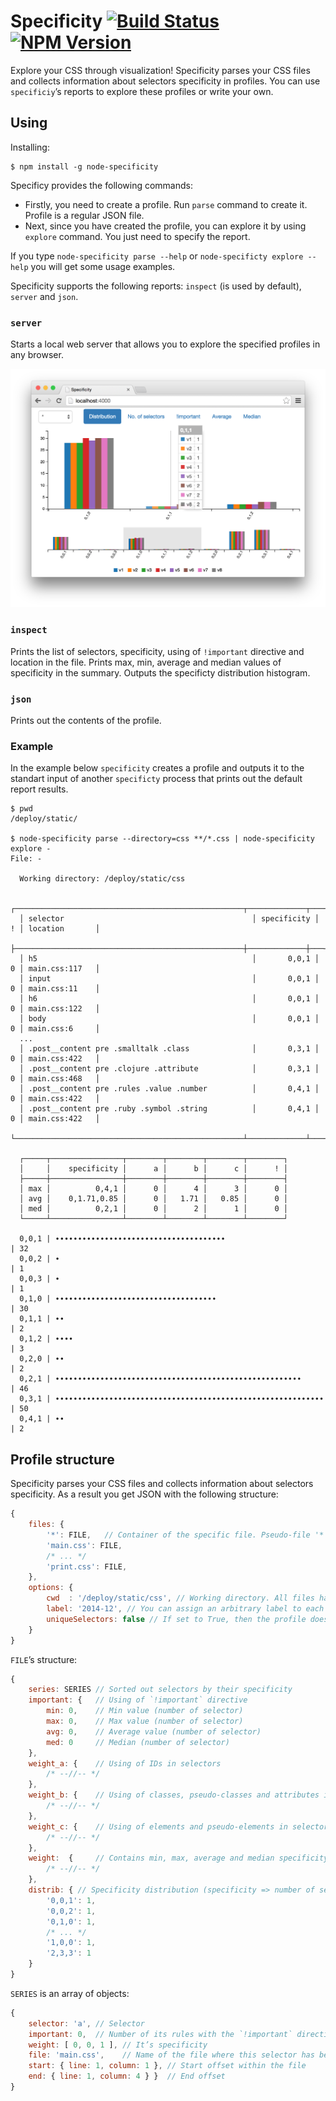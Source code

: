 # Specificity [![Build Status](https://travis-ci.org/eprev/specificity.svg?branch=master)](https://travis-ci.org/eprev/specificity) [![NPM Version](https://img.shields.io/npm/v/node-specificity.svg?style=flat)](https://www.npmjs.org/package/node-specificity)

Explore your CSS through visualization! Specificity parses your CSS files and collects information about selectors specificity in profiles. You can use `specificiy`’s reports to explore these profiles or write your own.

## Using

Installing:

```
$ npm install -g node-specificity
```

Specificy provides the following commands:

* Firstly, you need to create a profile. Run `parse` command to create it. Profile is a regular JSON file.
* Next, since you have created the profile, you can explore it by using `explore` command. You just need to specify the report.

If you type `node-specificity parse --help` or `node-specificty explore --help` you will get some usage examples.

Specificity supports the following reports: `inspect` (is used by default), `server` and `json`.

### `server`

Starts a local web server that allows you to explore the specified profiles in any browser.

![](docs/server-distribution.png)

### `inspect`

Prints the list of selectors, specificity, using of `!important` directive and location in the file. Prints max, min, average and median values of specificity in the summary. Outputs the specificty distribution histogram.

### `json`

Prints out the contents of the profile.

### Example

In the example below `specificity` creates a profile and outputs it to the standart input of another `specificty` process that prints out the default report results.

```
$ pwd
/deploy/static/

$ node-specificity parse --directory=css **/*.css | node-specificity explore -
File: -

  Working directory: /deploy/static/css

  ┌───────────────────────────────────────────────────┬─────────────┬───┬────────────────┐
  │ selector                                          │ specificity │ ! │ location       │
  ├───────────────────────────────────────────────────┼─────────────┼───┼────────────────┤
  │ h5                                                │       0,0,1 │ 0 │ main.css:117   │
  │ input                                             │       0,0,1 │ 0 │ main.css:11    │
  │ h6                                                │       0,0,1 │ 0 │ main.css:122   │
  │ body                                              │       0,0,1 │ 0 │ main.css:6     │
  ...
  │ .post__content pre .smalltalk .class              │       0,3,1 │ 0 │ main.css:422   │
  │ .post__content pre .clojure .attribute            │       0,3,1 │ 0 │ main.css:468   │
  │ .post__content pre .rules .value .number          │       0,4,1 │ 0 │ main.css:422   │
  │ .post__content pre .ruby .symbol .string          │       0,4,1 │ 0 │ main.css:422   │
  └───────────────────────────────────────────────────┴─────────────┴───┴────────────────┘

  ┌─────┬────────────────┬────────┬────────┬────────┬────────┐
  │     │    specificity │      a │      b │      c │      ! │
  ├─────┼────────────────┼────────┼────────┼────────┼────────┤
  │ max │          0,4,1 │      0 │      4 │      3 │      0 │
  │ avg │    0,1.71,0.85 │      0 │   1.71 │   0.85 │      0 │
  │ med │          0,2,1 │      0 │      2 │      1 │      0 │
  └─────┴────────────────┴────────┴────────┴────────┴────────┘

  0,0,1 | ∙∙∙∙∙∙∙∙∙∙∙∙∙∙∙∙∙∙∙∙∙∙∙∙∙∙∙∙∙∙∙∙∙∙∙∙∙∙                       | 32
  0,0,2 | ∙                                                            | 1
  0,0,3 | ∙                                                            | 1
  0,1,0 | ∙∙∙∙∙∙∙∙∙∙∙∙∙∙∙∙∙∙∙∙∙∙∙∙∙∙∙∙∙∙∙∙∙∙∙∙                         | 30
  0,1,1 | ∙∙                                                           | 2
  0,1,2 | ∙∙∙∙                                                         | 3
  0,2,0 | ∙∙                                                           | 2
  0,2,1 | ∙∙∙∙∙∙∙∙∙∙∙∙∙∙∙∙∙∙∙∙∙∙∙∙∙∙∙∙∙∙∙∙∙∙∙∙∙∙∙∙∙∙∙∙∙∙∙∙∙∙∙∙∙∙∙      | 46
  0,3,1 | ∙∙∙∙∙∙∙∙∙∙∙∙∙∙∙∙∙∙∙∙∙∙∙∙∙∙∙∙∙∙∙∙∙∙∙∙∙∙∙∙∙∙∙∙∙∙∙∙∙∙∙∙∙∙∙∙∙∙∙∙ | 50
  0,4,1 | ∙∙                                                           | 2
```

## Profile structure

Specificity parses your CSS files and collects information about selectors specificity. As a result you get JSON with the following structure:

```js
{
    files: {
        '*': FILE,   // Container of the specific file. Pseudo-file '*' refers to the data of all files.
        'main.css': FILE,
        /* ... */
        'print.css': FILE,
    },
    options: {
        cwd  : '/deploy/static/css', // Working directory. All files have names relative to this directory.
        label: '2014-12', // You can assign an arbitrary label to each profile.
        uniqueSelectors: false // If set to True, then the profile doesn't contain repeating selectors.
    }
}
```

`FILE`’s structure:

```js
{
    series: SERIES // Sorted out selectors by their specificity
    important: {   // Using of `!important` directive
        min: 0,    // Min value (number of selector)
        max: 0,    // Max value (number of selector)
        avg: 0,    // Average value (number of selector)
        med: 0     // Median (number of selector)
    },
    weight_a: {    // Using of IDs in selectors
        /* --//-- */
    },
    weight_b: {    // Using of classes, pseudo-classes and attributes in selectors
        /* --//-- */
    },
    weight_c: {    // Using of elements and pseudo-elements in selectors
        /* --//-- */
    },
    weight:  {     // Contains min, max, average and median specificity
        /* --//-- */
    },
    distrib: { // Specificity distribution (specificity => number of selectors)
        '0,0,1': 1,
        '0,0,2': 1,
        '0,1,0': 1,
        /* ... */
        '1,0,0': 1,
        '2,3,3': 1
    }
}
```

`SERIES` is an array of objects:

```js
{
    selector: 'a', // Selector
    important: 0,  // Number of its rules with the `!important` directive
    weight: [ 0, 0, 1 ], // It’s specificity
    file: 'main.css',    // Name of the file where this selector has been found
    start: { line: 1, column: 1 }, // Start offset within the file
    end: { line: 1, column: 4 } }  // End offset
}
```
